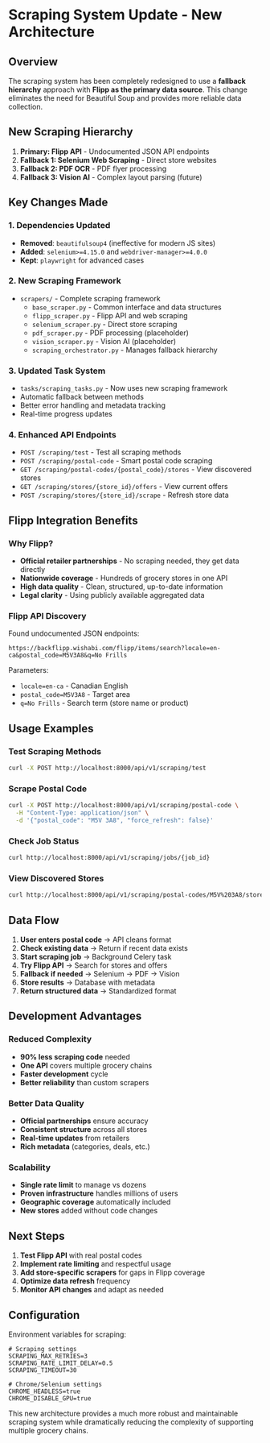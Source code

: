 # Scraping System Update - New Architecture

## Overview

The scraping system has been completely redesigned to use a **fallback hierarchy** approach with **Flipp as the primary data source**. This change eliminates the need for Beautiful Soup and provides more reliable data collection.

## New Scraping Hierarchy

1. **Primary: Flipp API** - Undocumented JSON API endpoints
2. **Fallback 1: Selenium Web Scraping** - Direct store websites  
3. **Fallback 2: PDF OCR** - PDF flyer processing
4. **Fallback 3: Vision AI** - Complex layout parsing (future)

## Key Changes Made

### 1. Dependencies Updated
- **Removed**: `beautifulsoup4` (ineffective for modern JS sites)
- **Added**: `selenium>=4.15.0` and `webdriver-manager>=4.0.0`
- **Kept**: `playwright` for advanced cases

### 2. New Scraping Framework
- `scrapers/` - Complete scraping framework
  - `base_scraper.py` - Common interface and data structures
  - `flipp_scraper.py` - Flipp API and web scraping
  - `selenium_scraper.py` - Direct store scraping
  - `pdf_scraper.py` - PDF processing (placeholder)
  - `vision_scraper.py` - Vision AI (placeholder)
  - `scraping_orchestrator.py` - Manages fallback hierarchy

### 3. Updated Task System
- `tasks/scraping_tasks.py` - Now uses new scraping framework
- Automatic fallback between methods
- Better error handling and metadata tracking
- Real-time progress updates

### 4. Enhanced API Endpoints
- `POST /scraping/test` - Test all scraping methods
- `POST /scraping/postal-code` - Smart postal code scraping
- `GET /scraping/postal-codes/{postal_code}/stores` - View discovered stores
- `GET /scraping/stores/{store_id}/offers` - View current offers
- `POST /scraping/stores/{store_id}/scrape` - Refresh store data

## Flipp Integration Benefits

### Why Flipp?
- **Official retailer partnerships** - No scraping needed, they get data directly
- **Nationwide coverage** - Hundreds of grocery stores in one API
- **High data quality** - Clean, structured, up-to-date information
- **Legal clarity** - Using publicly available aggregated data

### Flipp API Discovery
Found undocumented JSON endpoints:
```
https://backflipp.wishabi.com/flipp/items/search?locale=en-ca&postal_code=M5V3A8&q=No Frills
```

Parameters:
- `locale=en-ca` - Canadian English
- `postal_code=M5V3A8` - Target area
- `q=No Frills` - Search term (store name or product)

## Usage Examples

### Test Scraping Methods
```bash
curl -X POST http://localhost:8000/api/v1/scraping/test
```

### Scrape Postal Code
```bash
curl -X POST http://localhost:8000/api/v1/scraping/postal-code \
  -H "Content-Type: application/json" \
  -d '{"postal_code": "M5V 3A8", "force_refresh": false}'
```

### Check Job Status
```bash
curl http://localhost:8000/api/v1/scraping/jobs/{job_id}
```

### View Discovered Stores
```bash
curl http://localhost:8000/api/v1/scraping/postal-codes/M5V%203A8/stores
```

## Data Flow

1. **User enters postal code** → API cleans format
2. **Check existing data** → Return if recent data exists
3. **Start scraping job** → Background Celery task
4. **Try Flipp API** → Search for stores and offers
5. **Fallback if needed** → Selenium → PDF → Vision
6. **Store results** → Database with metadata
7. **Return structured data** → Standardized format

## Development Advantages

### Reduced Complexity
- **90% less scraping code** needed
- **One API** covers multiple grocery chains
- **Faster development** cycle
- **Better reliability** than custom scrapers

### Better Data Quality
- **Official partnerships** ensure accuracy
- **Consistent structure** across all stores
- **Real-time updates** from retailers
- **Rich metadata** (categories, deals, etc.)

### Scalability
- **Single rate limit** to manage vs dozens
- **Proven infrastructure** handles millions of users
- **Geographic coverage** automatically included
- **New stores** added without code changes

## Next Steps

1. **Test Flipp API** with real postal codes
2. **Implement rate limiting** and respectful usage
3. **Add store-specific scrapers** for gaps in Flipp coverage
4. **Optimize data refresh** frequency
5. **Monitor API changes** and adapt as needed

## Configuration

Environment variables for scraping:
```env
# Scraping settings
SCRAPING_MAX_RETRIES=3
SCRAPING_RATE_LIMIT_DELAY=0.5
SCRAPING_TIMEOUT=30

# Chrome/Selenium settings  
CHROME_HEADLESS=true
CHROME_DISABLE_GPU=true
```

This new architecture provides a much more robust and maintainable scraping system while dramatically reducing the complexity of supporting multiple grocery chains.
